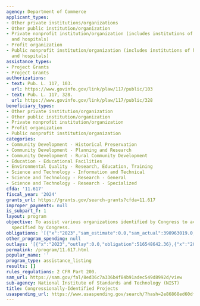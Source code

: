 ```yaml
---
agency: Department of Commerce
applicant_types:
- Other private institutions/organizations
- Other public institution/organization
- Private nonprofit institution/organization (includes institutions of higher education
  and hospitals)
- Profit organization
- Public nonprofit institution/organization (includes institutions of higher education
  and hospitals)
assistance_types:
- Project Grants
- Project Grants
authorizations:
- text: Pub. L. 117, 103.
  url: https://www.govinfo.gov/link/plaw/117/public/103
- text: Pub. L. 117, 328.
  url: https://www.govinfo.gov/link/plaw/117/public/328
beneficiary_types:
- Other private institution/organization
- Other public institution/organization
- Private nonprofit institution/organization
- Profit organization
- Public nonprofit institution/organization
categories:
- Community Development - Historical Preservation
- Community Development - Planning and Research
- Community Development - Rural Community Development
- Education - Educational Facilities
- Environmental Quality - Research, Education, Training
- Science and Technology - Information and Technical
- Science and Technology - Research - General
- Science and Technology - Research - Specialized
cfda: '11.617'
fiscal_year: '2024'
grants_url: https://grants.gov/search-grants?cfda=11.617
improper_payments: null
is_subpart_f: 1
layout: program
objective: To assist various organizations identified by Congress to achieve objectives
  specified by Congress.
obligations: '[{"x":"2023","sam_estimate":0.0,"sam_actual":390963019.0,"usa_spending_actual":516550388.32},{"x":"2024","sam_estimate":0.0,"sam_actual":296628388.0,"usa_spending_actual":296622749.44},{"x":"2025","sam_estimate":0.0,"sam_actual":285500000.0,"usa_spending_actual":5398254.04}]'
other_program_spending: null
outlays: '[{"x":"2023","outlay":0.0,"obligation":516548642.36},{"x":"2024","outlay":0.0,"obligation":296628388.47},{"x":"2025","outlay":0.0,"obligation":5400000.0}]'
permalink: /program/11.617.html
popular_name: ''
program_type: assistance_listing
results: []
rules_regulations: 2 CFR Part 200.
sam_url: https://sam.gov/fal/8ed36c7a336b4f84b91adec549d8992d/view
sub-agency: National Institute of Standards and Technology (NIST)
title: Congressionally-Identified Projects
usaspending_url: https://www.usaspending.gov/search/?hash=2e86868ed60df9dc4181cc595c5f5712
---
```

